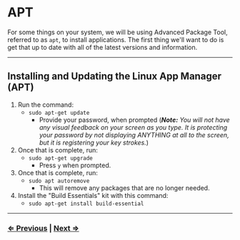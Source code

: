 # APT

For some things on your system, we will be using Advanced Package Tool, referred to as `apt`, to install applications. The first thing we'll want to do is get that up to date with all of the latest versions and information.

---

## Installing and Updating the Linux App Manager (APT)

1. Run the command:
   - `sudo apt-get update`
      - Provide your password, when prompted (**_Note:_** _You will not have any visual feedback on your screen as you type. It is protecting your password by not displaying ANYTHING at all to the screen, but it is registering your key strokes._)
1. Once that is complete, run:
   - `sudo apt-get upgrade`
      - Press `y` when prompted.
1. Once that is complete, run:
   - `sudo apt autoremove`
      - This will remove any packages that are no longer needed.
1. Install the "Build Essentials" kit with this command:
   - `sudo apt-get install build-essential`

---

### [⇐ Previous](./1-environment.md) | [Next ⇒](./3-homebrew.md)
